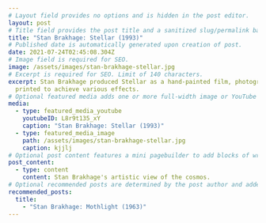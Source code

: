 ```yaml
---
# Layout field provides no options and is hidden in the post editor.
layout: post
# Title field provides the post title and a sanitized slug/permalink based on the title content. !!! Use a descriptive title and then do not change it !!!
title: "Stan Brakhage: Stellar (1993)"
# Published date is automatically generated upon creation of post.
date: 2021-07-24T02:45:08.304Z
# Image field is required for SEO.
image: /assets/images/stan-brakhage-stellar.jpg
# Excerpt is required for SEO. Limit of 140 characters.
excerpt: Stan Brakhage produced Stellar as a hand-painted film, photographically
  printed to achieve various effects.
# Optional featured media adds one or more full-width image or YouTube embeds to the top of the post.
media:
  - type: featured_media_youtube
    youtubeID: L8r9t135_xY
    caption: "Stan Brakhage: Stellar (1993)"
  - type: featured_media_image
    path: /assets/images/stan-brakhage-stellar.jpg
    caption: kjjlj
# Optional post content features a mini pagebuilder to add blocks of written content, images, and YouTube embeds to the post. Recommended at least one instance of WYSIWYG block.
post_content:
  - type: content
    content: Stan Brakhage's artistic view of the cosmos.
# Optional recommended posts are determined by the post author and added here. This is good for SEO and internal linking.
recommended_posts:
  title:
    - "Stan Brakhage: Mothlight (1963)"
---
```

